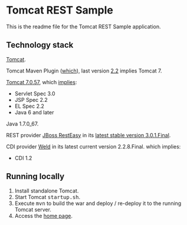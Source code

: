 # Tomcat REST Sample

This is the readme file for the Tomcat REST Sample application.

## Technology stack

[Tomcat](http://tomcat.apache.org/).

Tomcat Maven Plugin ([which](http://tomcat.apache.org/maven-plugin.html)), last version [2.2](http://tomcat.apache.org/maven-plugin-2.2/) implies Tomcat 7.

[Tomcat 7.0.57](http://tomcat.apache.org/download-70.cgi), which [implies](http://tomcat.apache.org/whichversion.html):
- Servlet Spec 3.0
- JSP Spec 2.2
- EL Spec 2.2
- Java 6 and later

Java 1.7.0_67.

REST provider [JBoss RestEasy](http://resteasy.jboss.org/)
in its [latest stable version 3.0.1.Final](http://mvnrepository.com/artifact/org.jboss.resteasy/resteasy-jaxrs).

CDI provider [Weld](http://weld.cdi-spec.org/) in its latest current version 2.2.8.Final.
which implies:
- CDI 1.2

## Running locally

1. Install standalone Tomcat.
2. Start Tomcat <kbd>startup.sh</kbd>.
3. Execute <kbd>mvn</kbd> to build the war and deploy / re-deploy it to the running Tomcat server.
4. Access the [home page](http://localhost:8080/tomcat-rest-sample/).
